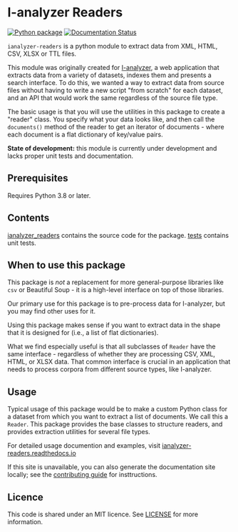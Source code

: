 # I-analyzer Readers

[![Python package](https://github.com/UUDigitalHumanitieslab/ianalyzer-readers/actions/workflows/python-package.yml/badge.svg)](https://github.com/UUDigitalHumanitieslab/ianalyzer-readers/actions/workflows/python-package.yml)
[![Documentation Status](https://readthedocs.org/projects/ianalyzer-readers/badge/?version=latest)](https://ianalyzer-readers.readthedocs.io/en/latest/?badge=latest)

`ianalyzer-readers` is a python module to extract data from XML, HTML, CSV, XLSX or TTL files.

This module was originally created for [I-analyzer](https://github.com/UUDigitalHumanitieslab/I-analyzer), a web application that extracts data from a variety of datasets, indexes them and presents a search interface. To do this, we wanted a way to extract data from source files without having to write a new script "from scratch" for each dataset, and an API that would work the same regardless of the source file type.

The basic usage is that you will use the utilities in this package to create a "reader" class. You specify what your data looks like, and then call the `documents()` method of the reader to get an iterator of documents - where each document is a flat dictionary of key/value pairs.

**State of development:** this module is currently under development and lacks proper unit tests and documentation.

## Prerequisites

Requires Python 3.8 or later.

## Contents

[ianalyzer_readers](./ianalyzer_readers/) contains the source code for the package. [tests](./tests/) contains unit tests.

## When to use this package

This package is *not* a replacement for more general-purpose libraries like `csv` or Beautiful Soup - it is a high-level interface on top of those libraries.

Our primary use for this package is to pre-process data for I-analyzer, but you may find other uses for it.

Using this package makes sense if you want to extract data in the shape that it is designed for (i.e., a list of flat dictionaries).

What we find especially useful is that all subclasses of `Reader` have the same interface - regardless of whether they are processing CSV, XML, HTML, or XLSX data. That common interface is crucial in an application that needs to process corpora from different source types, like I-analyzer.

## Usage

Typical usage of this package would be to make a custom Python class for a dataset from which you want to extract a list of documents. We call this a `Reader`. This package provides the base classes to structure readers, and provides extraction utilities for several file types.

For detailed usage documention and examples, visit [ianalyzer-readers.readthedocs.io](https://ianalyzer-readers.readthedocs.io/en/latest/)

If this site is unavailable, you can also generate the documentation site locally; see the [contributing guide](./CONTRIBUTING.md) for insttructions.

## Licence

This code is shared under an MIT licence. See [LICENSE](./LICENSE) for more information.
